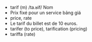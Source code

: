 
- tarif (m)	/ta.ʁif/	Nom	
- Prix fixé pour un service	bảng giá	
- price, rate	
- Le tarif du billet est de 10 euros.	
- tarifer (to price), tarification (pricing)	
- tariffa (rate)














